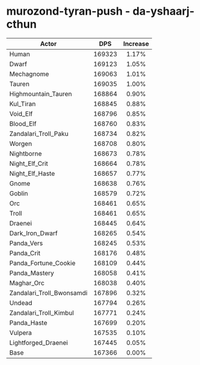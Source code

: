 # murozond-tyran-push - da-yshaarj-cthun
| Actor | DPS | Increase |
|---|:---:|:---:|
|Human|169323|1.17%|
|Dwarf|169123|1.05%|
|Mechagnome|169063|1.01%|
|Tauren|169035|1.00%|
|Highmountain_Tauren|168864|0.90%|
|Kul_Tiran|168845|0.88%|
|Void_Elf|168796|0.85%|
|Blood_Elf|168760|0.83%|
|Zandalari_Troll_Paku|168734|0.82%|
|Worgen|168708|0.80%|
|Nightborne|168673|0.78%|
|Night_Elf_Crit|168664|0.78%|
|Night_Elf_Haste|168657|0.77%|
|Gnome|168638|0.76%|
|Goblin|168579|0.72%|
|Orc|168461|0.65%|
|Troll|168461|0.65%|
|Draenei|168445|0.64%|
|Dark_Iron_Dwarf|168265|0.54%|
|Panda_Vers|168245|0.53%|
|Panda_Crit|168176|0.48%|
|Panda_Fortune_Cookie|168109|0.44%|
|Panda_Mastery|168058|0.41%|
|Maghar_Orc|168038|0.40%|
|Zandalari_Troll_Bwonsamdi|167896|0.32%|
|Undead|167794|0.26%|
|Zandalari_Troll_Kimbul|167771|0.24%|
|Panda_Haste|167699|0.20%|
|Vulpera|167535|0.10%|
|Lightforged_Draenei|167445|0.05%|
|Base|167366|0.00%|
